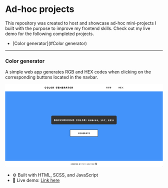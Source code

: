 # Ad-hoc projects
This repository was created to host and showcase ad-hoc mini-projects I built with the purpose to improve my frontend skills. Check out my live demo for the following completed projects.

- [Color generator](#Color generator)

---

### Color generator
A simple web app generates RGB and HEX codes when clicking on the corresponding buttons located in the navbar.

![color-generator-desktop-screenshot](./screenshots/color-generator.png)

- ⚙️ Built with HTML, SCSS, and JavaScript
- 🔗 Live demo: [Link here](https://thynguyen.dev/adhoc-projects/color-generator/index.html)
